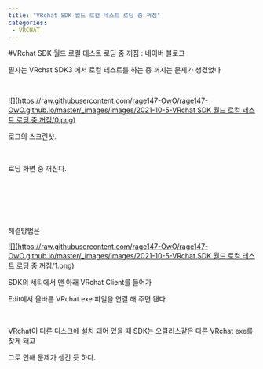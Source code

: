```yaml
---
title: "VRchat SDK 월드 로컬 테스트 로딩 중 꺼짐"
categories:
 - VRCHAT
---
```

#VRchat SDK 월드 로컬 테스트 로딩 중 꺼짐 : 네이버 블로그








필자는 VRchat SDK3 에서 로컬 테스트를 하는 중 꺼지는 문제가 생겼었다

​





 



[![](https://raw.githubusercontent.com/rage147-OwO/rage147-OwO.github.io/master/_images/images/2021-10-5-VRchat SDK 월드 로컬 테스트 로딩 중 꺼짐/0.png)](#)








로그의 스크린샷.

​

로딩 화면 중 꺼진다.

​

​

​

해결방법은





 



[![](https://raw.githubusercontent.com/rage147-OwO/rage147-OwO.github.io/master/_images/images/2021-10-5-VRchat SDK 월드 로컬 테스트 로딩 중 꺼짐/1.png)](#)








SDK의 세티에서 맨 아래 VRchat Client를 들어가

Edit에서 올바른 VRchat.exe 파일을 연결 해 주면 됀다.

​

VRchat이 다른 디스크에 설치 돼어 있을 때 SDK는 오큘러스같은 다른 VRchat exe를 찾게 돼고

그로 인해 문제가 생긴 듯 하다.





 

